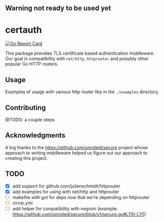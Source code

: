 ## Warning not ready to be used yet

certauth
========
[![Go Report Card](https://goreportcard.com/badge/github.com/pantheon-systems/go-certauth)](https://goreportcard.com/report/github.com/pantheon-systems/go-certauth)

This package provides TLS certificate based authentication middleware. Our goal is
compatibility with `net/http`, `httprouter` and possibly other popular Go HTTP
routers.

Usage
-----

Examples of usage with various http router libs in the `./examples` directory.

Contributing
------------

@TODO: a couple steps

Acknowledgments
---------------

A big thanks to the https://github.com/unrolled/secure project whose approach to
writing middleware helped us figure out our approach to creating this project.

TODO
----

- [x] add support for github.com/julienschmidt/httprouter
- [x] add examples for using with net/http and httprouter
- [ ] makefile with gvt for deps now that we're depending on httprouter
- [ ] circle.yml
- [ ] add helper for compatibility with negroni (example: https://github.com/unrolled/secure/blob/v1/secure.go#L110-L111)
